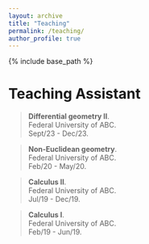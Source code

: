 ```yaml
---
layout: archive
title: "Teaching"
permalink: /teaching/
author_profile: true
---
```


{% include base_path %}

# Teaching Assistant

> **Differential geometry II**.<br>
Federal University of ABC.<br>
Sept/23 - Dec/23.

> **Non-Euclidean geometry**.<br>
Federal University of ABC.<br>
Feb/20 - May/20.

> **Calculus II**.<br>
Federal University of ABC.<br>
Jul/19 - Dec/19.

> **Calculus I**.<br>
Federal University of ABC.<br>
Feb/19 - Jun/19.
